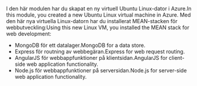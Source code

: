 <span data-ttu-id="65f45-101">I den här modulen har du skapat en ny virtuell Ubuntu Linux-dator i Azure.</span><span class="sxs-lookup"><span data-stu-id="65f45-101">In this module, you created a new Ubuntu Linux virtual machine in Azure.</span></span> <span data-ttu-id="65f45-102">Med den här nya virtuella Linux-datorn har du installerat MEAN-stacken för webbutveckling:</span><span class="sxs-lookup"><span data-stu-id="65f45-102">Using this new Linux VM, you installed the MEAN stack for web development:</span></span>

- <span data-ttu-id="65f45-103">MongoDB för ett datalager.</span><span class="sxs-lookup"><span data-stu-id="65f45-103">MongoDB for a data store.</span></span>
- <span data-ttu-id="65f45-104">Express för routning av webbegäran.</span><span class="sxs-lookup"><span data-stu-id="65f45-104">Express for web request routing.</span></span>
- <span data-ttu-id="65f45-105">AngularJS för webbappfunktioner på klientsidan.</span><span class="sxs-lookup"><span data-stu-id="65f45-105">AngularJS for client-side web application functionality.</span></span>
- <span data-ttu-id="65f45-106">Node.js för webbappfunktioner på serversidan.</span><span class="sxs-lookup"><span data-stu-id="65f45-106">Node.js for server-side web application functionality.</span></span>

